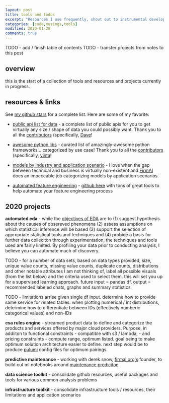```yaml
---
layout: post
title: tools and todos  
excerpt: "Resources I use frequently, shout out to instrumental developers in the community and projects I am currently interested in."
categories: [code,musings,tools]
modified: 2020-01-28
comments: true
---
```


TODO - add / finish table of contents
TODO - transfer projects from notes to this post

## overview 
this is the start of a collection of tools and resources and projects currently in progress. 

## resources & links 
See [my github stars](https://github.com/xxyjoel?tab=stars) for a complete list. Here are some of my favorite:

* [public api list for data](https://github.com/public-apis/public-apis) - a complete list of public apis for you to get virtually any size / shape of data you could possibly want. Thank you to all the [contributors](https://github.com/public-apis/public-apis/graphs/contributors) (specifically, [Dave](https://github.com/davemachado)! 

* [awesome python libs](https://github.com/vinta/awesome-python) - curated list of amazingly-awesome python frameworks... categorized by use case! Thank you to all the [contributors](https://github.com/vinta/awesome-python/graphs/contributors) (specifically, [vinta](https://github.com/vinta)! 

* [models by industry and application scenario](https://github.com/xxyjoel/industry-machine-learning) - I love when the gap between technical and business is virtually non-existent and [FirmAI](https://www.firmai.org/) does an impeccable job categorizing models by application scenarios. 

* [automated feature engineering](https://docs.featuretools.com/en/stable/) - [github here](https://github.com/FeatureLabs/featuretools) with tons of great tools to help automate your feature engineering process 

## 2020 projects
**automated eda** - while the [objectives of EDA](https://en.wikipedia.org/wiki/Exploratory_data_analysis) are to (1) suggest hypothesis about the causes of obsereved phenomena (2) assess assumptions on which statistical inference will be based (3) support the selection of appropriate statistical tools and techniques and (4) probide a basis for further data colleciton through experimentation, the techniques and tools used are fairly limited. By profiling your data prior to conducting analysis, I believe you can automate much of discovery.   

TODO - for a number of data sets, based on data types provided, size, unique value counts, missing value counts, duplicate counts, distributions and other notable attributes I am not thinking of, label all possible visuals (from the list below) and the criteria used to select them. this will set you up for a supervised learning approach. future input = pandas df, output = recommended labeled chats, graphs and summary statistics  

TODO - limitations arrise given single df input. determine how to provide same service for related tables. when plotting numerical / int distributions, determine how to differentiate between IDs (effectively numberic categorical values) and non-IDs 

**csa rules engine** - streamed product data to define and categorize the products and services offered by major cloud providers. Purpose, in addiiton to functional constraints - compatible with s3 / lambda, - and pricing constraints - compute range, optimum listed. goal being to make optimum solution architecture easier to define. next step would be to produce [pulumi](https://www.pulumi.com/) config files for optimum pairings.  

**predictive maintenance** - working with derek snow, [firmai.org's](https://www.firmai.org) founder, to build out ml notebooks around [maintenance prediciton](https://en.wikipedia.org/wiki/Predictive_maintenance)  

**data science toolkit** - consolidate github resources, useful packages and tools for various common analysis problems 

**infrastructure toolkit** - consolidate infrastructure tools / resources, their limitations and application scenarios
